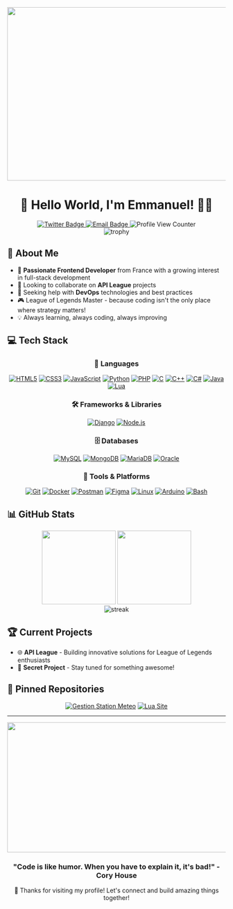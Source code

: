 <div align="center">
  <img src="https://cdn.dribbble.com/userupload/22551121/file/original-ac23c079e29ab5d40cf18edc4e0cc088.gif" width="600" height="400"/>
</div>

# <div align="center">👋 Hello World, I'm Emmanuel! 👨‍💻</div>

<div align="center">
  <a href="https://twitter.com/mystik_thea" target="_blank">
    <img src="https://img.shields.io/badge/Twitter-1DA1F2?style=for-the-badge&logo=twitter&logoColor=white" alt="Twitter Badge"/>
  </a>
  <a href="mailto:emmanuel.a@lycee-de-beauvoir.education">
    <img src="https://img.shields.io/badge/Email-D14836?style=for-the-badge&logo=gmail&logoColor=white" alt="Email Badge"/>
  </a>
  <img src="https://komarev.com/ghpvc/?username=celestialoriana&style=for-the-badge&color=blue" alt="Profile View Counter"/>
</div>

<div align="center">
  <img src="https://github-profile-trophy.vercel.app/?username=celestialoriana&theme=onedark&column=7" alt="trophy"/>
</div>

## 🚀 About Me

- 🔭 **Passionate Frontend Developer** from France with a growing interest in full-stack development
- 👯 Looking to collaborate on **API League** projects
- 🤝 Seeking help with **DevOps** technologies and best practices
- 🎮 League of Legends Master - because coding isn't the only place where strategy matters!
- 💡 Always learning, always coding, always improving

## 💻 Tech Stack

<div align="center">
  
### 🔧 Languages
  
[![HTML5](https://img.shields.io/badge/HTML5-E34F26?style=for-the-badge&logo=html5&logoColor=white)](https://www.w3.org/html/)
[![CSS3](https://img.shields.io/badge/CSS3-1572B6?style=for-the-badge&logo=css3&logoColor=white)](https://www.w3schools.com/css/)
[![JavaScript](https://img.shields.io/badge/JavaScript-F7DF1E?style=for-the-badge&logo=javascript&logoColor=black)](https://developer.mozilla.org/en-US/docs/Web/JavaScript)
[![Python](https://img.shields.io/badge/Python-3776AB?style=for-the-badge&logo=python&logoColor=white)](https://www.python.org)
[![PHP](https://img.shields.io/badge/PHP-777BB4?style=for-the-badge&logo=php&logoColor=white)](https://www.php.net)
[![C](https://img.shields.io/badge/C-00599C?style=for-the-badge&logo=c&logoColor=white)](https://www.cprogramming.com/)
[![C++](https://img.shields.io/badge/C++-00599C?style=for-the-badge&logo=c%2B%2B&logoColor=white)](https://www.w3schools.com/cpp/)
[![C#](https://img.shields.io/badge/C%23-239120?style=for-the-badge&logo=c-sharp&logoColor=white)](https://www.w3schools.com/cs/)
[![Java](https://img.shields.io/badge/Java-ED8B00?style=for-the-badge&logo=java&logoColor=white)](https://www.java.com)
[![Lua](https://img.shields.io/badge/Lua-2C2D72?style=for-the-badge&logo=lua&logoColor=white)](https://www.lua.org/)

### 🛠️ Frameworks & Libraries

[![Django](https://img.shields.io/badge/Django-092E20?style=for-the-badge&logo=django&logoColor=white)](https://www.djangoproject.com/)
[![Node.js](https://img.shields.io/badge/Node.js-339933?style=for-the-badge&logo=nodedotjs&logoColor=white)](https://nodejs.org)

### 🗄️ Databases

[![MySQL](https://img.shields.io/badge/MySQL-00000F?style=for-the-badge&logo=mysql&logoColor=white)](https://www.mysql.com/)
[![MongoDB](https://img.shields.io/badge/MongoDB-4EA94B?style=for-the-badge&logo=mongodb&logoColor=white)](https://www.mongodb.com/)
[![MariaDB](https://img.shields.io/badge/MariaDB-003545?style=for-the-badge&logo=mariadb&logoColor=white)](https://mariadb.org/)
[![Oracle](https://img.shields.io/badge/Oracle-F80000?style=for-the-badge&logo=oracle&logoColor=white)](https://www.oracle.com/)

### 🔧 Tools & Platforms

[![Git](https://img.shields.io/badge/Git-F05032?style=for-the-badge&logo=git&logoColor=white)](https://git-scm.com/)
[![Docker](https://img.shields.io/badge/Docker-2CA5E0?style=for-the-badge&logo=docker&logoColor=white)](https://www.docker.com/)
[![Postman](https://img.shields.io/badge/Postman-FF6C37?style=for-the-badge&logo=Postman&logoColor=white)](https://postman.com)
[![Figma](https://img.shields.io/badge/Figma-F24E1E?style=for-the-badge&logo=figma&logoColor=white)](https://www.figma.com/)
[![Linux](https://img.shields.io/badge/Linux-FCC624?style=for-the-badge&logo=linux&logoColor=black)](https://www.linux.org/)
[![Arduino](https://img.shields.io/badge/Arduino-00979D?style=for-the-badge&logo=Arduino&logoColor=white)](https://www.arduino.cc/)
[![Bash](https://img.shields.io/badge/Bash-4EAA25?style=for-the-badge&logo=GNU%20Bash&logoColor=white)](https://www.gnu.org/software/bash/)

</div>

## 📊 GitHub Stats

<div align="center">
  <img src="https://github-readme-stats.vercel.app/api?username=celestialoriana&show_icons=true&theme=radical" height="170"/>
  <img src="https://github-readme-stats.vercel.app/api/top-langs/?username=celestialoriana&layout=compact&theme=radical" height="170"/>
</div>

<div align="center">
  <img src="https://github-readme-streak-stats.herokuapp.com/?user=celestialoriana&theme=radical" alt="streak"/>
</div>

## 🏆 Current Projects

- 🌐 **API League** - Building innovative solutions for League of Legends enthusiasts
- 🚀 **Secret Project** - Stay tuned for something awesome!

## 📌 Pinned Repositories

<div align="center">

[![Gestion Station Meteo](https://github-readme-stats.vercel.app/api/pin/?username=CelestialOriana&repo=gestion_station_meteo&theme=radical)](https://github.com/CelestialOriana/gestion_station_meteo)
[![Lua Site](https://github-readme-stats.vercel.app/api/pin/?username=CelestialOriana&repo=lua-site&theme=radical)](https://github.com/CelestialOriana/lua-site)
<!-- Add more pinned repos as needed -->

</div>

---

<div align="center">
  <img src="https://media.giphy.com/media/dWesBcTLavkZuG35MI/giphy.gif" width="600" height="300"/>
  
  ### "Code is like humor. When you have to explain it, it's bad!" - Cory House
  
  🔭 Thanks for visiting my profile! Let's connect and build amazing things together!
</div>
